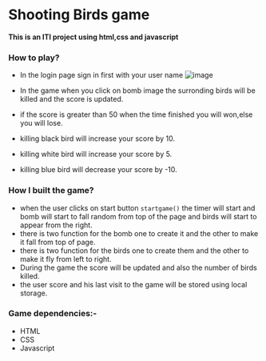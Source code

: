 
# Shooting Birds game
**This is an ITI project using html,css and javascript**  
### How to play?
 - In the login page sign in first with your user name
 ![image](https://user-images.githubusercontent.com/120107283/214149140-675a382b-f555-43a1-8156-901d269dd8bd.png)

-  In the game when you click on bomb image the surronding birds will be killed and the score is updated.
-  if the score is greater than 50 when the time finished you will won,else you will lose.
-  killing black bird will increase your score by 10.
-  killing white bird will increase your score by 5.
-  killing blue bird will decrease your score by -10.

### How I built the game?

- when the user clicks on start button `startgame()` the timer will start and bomb will start to fall random from top of the page and birds will start to appear from the right.
- there is two function for the bomb one to create it and the other to make it fall from top of page.
- there is two function for the birds one to create them and the other to make it fly from left to right.
- During the game the score will be updated and also the number of birds killed.
- the user score and his last visit to the game will be stored using local storage.
### Game dependencies:-
- HTML
- CSS
- Javascript

